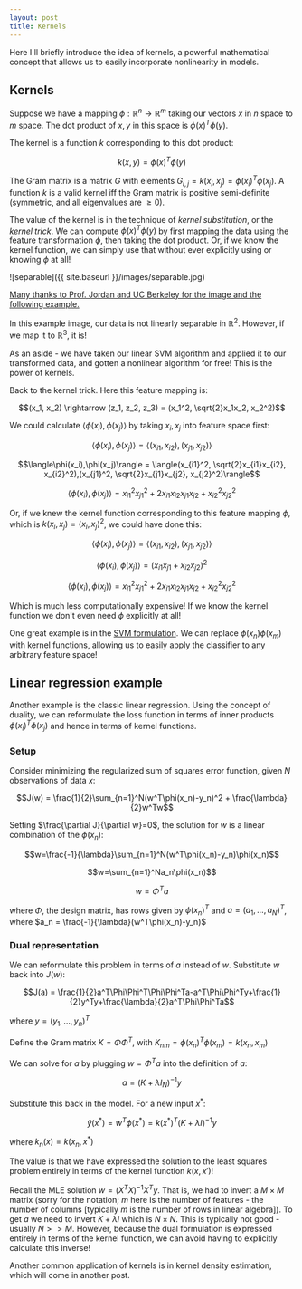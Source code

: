 ```yaml
---
layout: post
title: Kernels
---
```


Here I'll briefly introduce the idea of kernels, a powerful mathematical concept that allows us to easily incorporate nonlinearity in models.

## Kernels

Suppose we have a mapping $\phi : \mathbb{R}^n \rightarrow \mathbb{R}^m$ taking our vectors $x$ in $n$ space to $m$ space. The dot product of $x, y$ in this space is $\phi(x)^T\phi(y)$.

The kernel is a function $k$ corresponding to this dot product:

$$k(x, y) = \phi(x)^T\phi(y)$$

The Gram matrix is a matrix $G$ with elements $G_{i,j} = k(x_i, x_j) = \phi(x_i)^T\phi(x_j)$. A function $k$ is a valid kernel iff the Gram matrix is positive semi-definite (symmetric, and all eigenvalues are $\geq 0$).

The value of the kernel is in the technique of *kernel substitution*, or the *kernel trick*. We can compute $\phi(x)^T\phi(y)$ by first mapping the data using the feature transformation $\phi$, then taking the dot product. Or, if we know the kernel function, we can simply use that without ever explicitly using or knowing $\phi$ at all! 

![separable]({{ site.baseurl }}/images/separable.jpg)

[Many thanks to Prof. Jordan and UC Berkeley for the image and the following example.](https://people.eecs.berkeley.edu/~jordan/courses/281B-spring04/lectures/lec3.pdf)

In this example image, our data is not linearly separable in $\mathbb{R}^2$. However, if we map it to $\mathbb{R}^3$, it is! 

As an aside - we have taken our linear SVM algorithm and applied it to our transformed data, and gotten a nonlinear algorithm for free! This is the power of kernels.

Back to the kernel trick. Here this feature mapping is:

$$(x_1, x_2) \rightarrow (z_1, z_2, z_3) = (x_1^2, \sqrt{2}x_1x_2, x_2^2)$$

We could calculate $\langle\phi(x_i),\phi(x_j)\rangle$ by taking $x_i, x_j$ into feature space first:

$$\langle\phi(x_i),\phi(x_j)\rangle = \langle(x_{i1}, x_{i2}),(x_{j1}, x_{j2})\rangle$$

$$\langle\phi(x_i),\phi(x_j)\rangle = \langle(x_{i1}^2, \sqrt{2}x_{i1}x_{i2}, x_{i2}^2),(x_{j1}^2, \sqrt{2}x_{j1}x_{j2}, x_{j2}^2)\rangle$$

$$\langle\phi(x_i),\phi(x_j)\rangle = x_{i1}^2x_{j1}^2 + 2x_{i1}x_{i2}x_{j1}x_{j2} + x_{i2}^2x_{j2}^2 $$

Or, if we knew the kernel function corresponding to this feature mapping $\phi$, which is $k(x_i, x_j) = \langle x_i, x_j \rangle^2$, we could have done this:

$$\langle\phi(x_i),\phi(x_j)\rangle = \langle(x_{i1}, x_{i2}),(x_{j1}, x_{j2})\rangle$$

$$\langle\phi(x_i),\phi(x_j)\rangle = (x_{i1}x_{j1} + x_{i2}x_{j2})^2$$

$$\langle\phi(x_i),\phi(x_j)\rangle = x_{i1}^2x_{j1}^2 + 2x_{i1}x_{i2}x_{j1}x_{j2} + x_{i2}^2x_{j2}^2 $$

Which is much less computationally expensive! If we know the kernel function we don't even need $\phi$ explicitly at all!

One great example is in the [SVM formulation](https://bllguo.github.io/Support-vector-machines/). We can replace $\phi(x_n)\phi(x_m)$ with kernel functions, allowing us to easily apply the classifier to any arbitrary feature space! 

## Linear regression example

Another example is the classic linear regression. Using the concept of duality, we can reformulate the loss function in terms of inner products $\phi(x_i)^T\phi(x_j)$ and hence in terms of kernel functions.

### Setup

Consider minimizing the regularized sum of squares error function, given $N$ observations of data $x$:

$$J(w) = \frac{1}{2}\sum_{n=1}^N(w^T\phi(x_n)-y_n)^2 + \frac{\lambda}{2}w^Tw$$

Setting $\frac{\partial J}{\partial w}=0$, the solution for $w$ is a linear combination of the $\phi(x_n)$:

$$w=\frac{-1}{\lambda}\sum_{n=1}^N(w^T\phi(x_n)-y_n)\phi(x_n)$$

$$w=\sum_{n=1}^Na_n\phi(x_n)$$

$$w=\Phi^Ta$$

where $\Phi$, the design matrix, has rows given by $\phi(x_n)^T$
and $a=(a_1, ..., a_N)^T$, where $a_n = \frac{-1}{\lambda}(w^T\phi(x_n)-y_n)$

### Dual representation

We can reformulate this problem in terms of $a$ instead of $w$. Substitute $w$ back into $J(w)$:

$$J(a) = \frac{1}{2}a^T\Phi\Phi^T\Phi\Phi^Ta-a^T\Phi\Phi^Ty+\frac{1}{2}y^Ty+\frac{\lambda}{2}a^T\Phi\Phi^Ta$$

where $y=(y_1, ..., y_n)^T$ 

Define the Gram matrix $K=\Phi\Phi^T$, with $K_{nm}=\phi(x_n)^T\phi(x_m)=k(x_n, x_m)$

We can solve for $a$ by plugging $w=\Phi^Ta$ into the definition of $a$:

$$a=(K+\lambda I_N)^{-1}y$$

Substitute this back in the model. For a new input $x^*$: 

$$\hat{y}(x^*) = w^T\phi(x^*) = k(x^*)^T(K+\lambda I)^{-1}y$$

where $k_n(x) = k(x_n, x^*)$

The value is that we have expressed the solution to the least squares problem entirely in terms of the kernel function $k(x, x')$!

Recall the MLE solution $w=(X^TX)^{-1}X^Ty$. That is, we had to invert a $M\times M$ matrix (sorry for the notation; $m$ here is the number of features - the number of columns \[typically $m$ is the number of rows in linear algebra\]). To get $a$ we need to invert $K + \lambda I$ which is $N\times N$. This is typically not good - usually $N >> M$. However, because the dual formulation is expressed entirely in terms of the kernel function, we can avoid having to explicitly calculate this inverse!

Another common application of kernels is in kernel density estimation, which will come in another post.